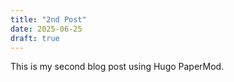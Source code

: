 ```yaml
---
title: "2nd Post"
date: 2025-06-25
draft: true
---
```


This is my second blog post using Hugo PaperMod.

